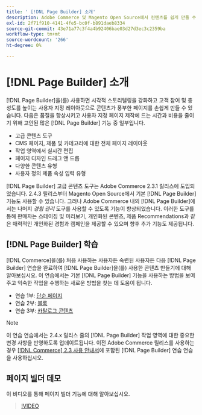 ```yaml
---
title: ' [!DNL Page Builder] 소개'
description: Adobe Commerce 및 Magento Open Source에서 컨텐츠를 쉽게 만들 수 있는  [!DNL Page Builder] 도구에 대해 알아봅니다.
exl-id: 2f71f910-4141-4fe5-bc0f-b891daeb8334
source-git-commit: 43e71a77c3f4a4b92406bae03d27d3ec3c2359ba
workflow-type: tm+mt
source-wordcount: '266'
ht-degree: 0%

---
```


# [!DNL Page Builder] 소개

[!DNL Page Builder]을(를) 사용하면 시각적 스토리텔링을 강화하고 고객 참여 및 충성도를 높이는 사용자 지정 레이아웃으로 콘텐츠가 풍부한 페이지를 손쉽게 만들 수 있습니다. 다음은 품질을 향상시키고 사용자 지정 페이지 제작에 드는 시간과 비용을 줄이기 위해 고안된 많은 [!DNL Page Builder] 기능 중 일부입니다.

- 고급 콘텐츠 도구
- CMS 페이지, 제품 및 카테고리에 대한 전체 페이지 레이아웃
- 작업 영역에서 실시간 편집
- 페이지 디자인 드래그 앤 드롭
- 다양한 콘텐츠 유형
- 사용자 정의 제품 속성 입력 유형

[!DNL Page Builder] 고급 콘텐츠 도구는 Adobe Commerce 2.3.1 릴리스에 도입되었습니다. 2.4.3 릴리스부터 Magento Open Source에서 기본 [!DNL Page Builder] 기능도 사용할 수 있습니다. 그러나 Adobe Commerce 내의 [!DNL Page Builder]에서는 나머지 _경험 관리_ 도구를 사용할 수 있도록 기능이 향상되었습니다. 이러한 도구를 통해 판매자는 스테이징 및 미리보기, 개인화된 콘텐츠, 제품 Recommendations과 같은 매력적인 개인화된 경험과 캠페인을 제공할 수 있으며 향후 추가 기능도 제공됩니다.

## [!DNL Page Builder] 학습

[!DNL Commerce]을(를) 처음 사용하는 사용자든 숙련된 사용자든 다음 [!DNL Page Builder] 연습을 완료하여 [!DNL Page Builder]을(를) 사용한 콘텐츠 만들기에 대해 알아보십시오. 이 연습에서는 기본 [!DNL Page Builder] 기능을 사용하는 방법을 보여 주고 익숙한 작업을 수행하는 새로운 방법을 찾는 데 도움이 됩니다.

- 연습 1부: [단순 페이지](1-simple-page.md)
- 연습 2부: [블록](2-blocks.md)
- 연습 3부: [카탈로그 콘텐츠](3-catalog-content.md)

>[!NOTE]
>
>이 연습 연습에서는 2.4.x 릴리스 줄의 [!DNL Page Builder] 작업 영역에 대한 중요한 변경 사항을 반영하도록 업데이트됩니다. 이전 Adobe Commerce 릴리스를 사용하는 경우 [[!DNL Commerce] 2.3 사용 안내서](https://docs.magento.com/user-guide/v2.3/cms/page-builder-learn.html)에 포함된 [!DNL Page Builder] 연습 연습을 사용하십시오.

## 페이지 빌더 데모

이 비디오를 통해 페이지 빌더 기능에 대해 알아보십시오.

>[!VIDEO](https://video.tv.adobe.com/v/343781?quality=12)